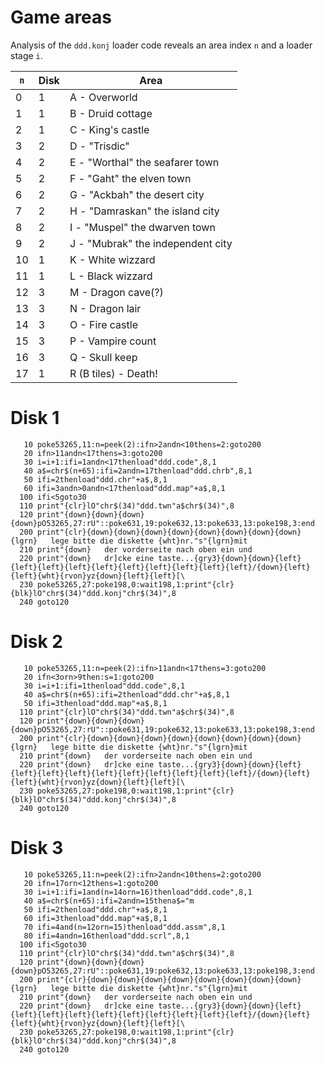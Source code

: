 # Game areas

Analysis of the `ddd.konj` loader code reveals an area index `n` and a loader stage
`i`.

`n`| Disk | Area
---|------|------
0  | 1| A - Overworld
1  | 1| B - Druid cottage
2  | 1| C - King's castle
3  | 2| D - "Trisdic"
4  | 2| E - "Worthal" the seafarer town
5  | 2| F - "Gaht" the elven town
6  | 2| G - "Ackbah" the desert city
7  | 2| H - "Damraskan" the island city
8  | 2| I - "Muspel" the dwarven town
9  | 2| J - "Mubrak" the independent city
10 | 1| K - White wizzard
11 | 1| L - Black wizzard
12 | 3| M - Dragon cave(?)
13 | 3| N - Dragon lair
14 | 3| O - Fire castle
15 | 3| P - Vampire count
16 | 3| Q - Skull keep
17 | 1| R (B tiles) - Death!

# Disk 1

```
   10 poke53265,11:n=peek(2):ifn>2andn<10thens=2:goto200
   20 ifn>11andn<17thens=3:goto200
   30 i=i+1:ifi=1andn<17thenload"ddd.code",8,1
   40 a$=chr$(n+65):ifi=2andn=17thenload"ddd.chrb",8,1
   50 ifi=2thenload"ddd.chr"+a$,8,1
   60 ifi=3andn>0andn<17thenload"ddd.map"+a$,8,1
  100 ifi<5goto30
  110 print"{clr}lO"chr$(34)"ddd.twn"a$chr$(34)",8
  120 print"{down}{down}{down}{down}pO53265,27:rU"::poke631,19:poke632,13:poke633,13:poke198,3:end
  200 print"{clr}{down}{down}{down}{down}{down}{down}{down}{down}{lgrn}   lege bitte die diskette {wht}nr."s"{lgrn}mit
  210 print"{down}   der vorderseite nach oben ein und
  220 print"{down}   dr]cke eine taste...{gry3}{down}{down}{left}{left}{left}{left}{left}{left}{left}{left}{left}{left}/{down}{left}{left}{wht}{rvon}yz{down}{left}{left}[\
  230 poke53265,27:poke198,0:wait198,1:print"{clr}{blk}lO"chr$(34)"ddd.konj"chr$(34)",8
  240 goto120
```

# Disk 2

```
   10 poke53265,11:n=peek(2):ifn>11andn<17thens=3:goto200
   20 ifn<3orn>9then:s=1:goto200
   30 i=i+1:ifi=1thenload"ddd.code",8,1
   40 a$=chr$(n+65):ifi=2thenload"ddd.chr"+a$,8,1
   50 ifi=3thenload"ddd.map"+a$,8,1
  110 print"{clr}lO"chr$(34)"ddd.twn"a$chr$(34)",8
  120 print"{down}{down}{down}{down}pO53265,27:rU"::poke631,19:poke632,13:poke633,13:poke198,3:end
  200 print"{clr}{down}{down}{down}{down}{down}{down}{down}{down}{lgrn}   lege bitte die diskette {wht}nr."s"{lgrn}mit
  210 print"{down}   der vorderseite nach oben ein und
  220 print"{down}   dr]cke eine taste...{gry3}{down}{down}{left}{left}{left}{left}{left}{left}{left}{left}{left}{left}/{down}{left}{left}{wht}{rvon}yz{down}{left}{left}[\
  230 poke53265,27:poke198,0:wait198,1:print"{clr}{blk}lO"chr$(34)"ddd.konj"chr$(34)",8
  240 goto120
```

# Disk 3

```
   10 poke53265,11:n=peek(2):ifn>2andn<10thens=2:goto200
   20 ifn=17orn<12thens=1:goto200
   30 i=i+1:ifi=1and(n=14orn=16)thenload"ddd.code",8,1
   40 a$=chr$(n+65):ifi=2andn=15thena$="m
   50 ifi=2thenload"ddd.chr"+a$,8,1
   60 ifi=3thenload"ddd.map"+a$,8,1
   70 ifi=4and(n=12orn=15)thenload"ddd.assm",8,1
   80 ifi=4andn=16thenload"ddd.scrl",8,1
  100 ifi<5goto30
  110 print"{clr}lO"chr$(34)"ddd.twn"a$chr$(34)",8
  120 print"{down}{down}{down}{down}pO53265,27:rU"::poke631,19:poke632,13:poke633,13:poke198,3:end
  200 print"{clr}{down}{down}{down}{down}{down}{down}{down}{down}{lgrn}   lege bitte die diskette {wht}nr."s"{lgrn}mit
  210 print"{down}   der vorderseite nach oben ein und
  220 print"{down}   dr]cke eine taste...{gry3}{down}{down}{left}{left}{left}{left}{left}{left}{left}{left}{left}{left}/{down}{left}{left}{wht}{rvon}yz{down}{left}{left}[\
  230 poke53265,27:poke198,0:wait198,1:print"{clr}{blk}lO"chr$(34)"ddd.konj"chr$(34)",8
  240 goto120
```
